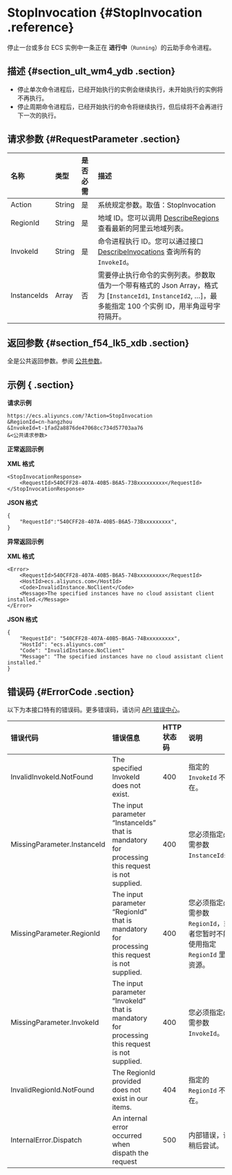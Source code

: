 # StopInvocation {#StopInvocation .reference}

停止一台或多台 ECS 实例中一条正在 **进行中**（`Running`）的云助手命令进程。

## 描述 {#section_ult_wm4_ydb .section}

-   停止单次命令进程后，已经开始执行的实例会继续执行，未开始执行的实例将不再执行。
-   停止周期命令进程后，已经开始执行的命令将继续执行，但后续将不会再进行下一次的执行。

## 请求参数 {#RequestParameter .section}

|名称|类型|是否必需|描述|
|:-|:-|:---|:-|
|Action|String|是|系统规定参数。取值：StopInvocation|
|RegionId|String|是|地域 ID。您可以调用 [DescribeRegions](cn.zh-CN/API参考/地域/DescribeRegions.md#) 查看最新的阿里云地域列表。|
|InvokeId|String|是|命令进程执行 ID。您可以通过接口 [DescribeInvocations](cn.zh-CN/API参考/云助手/DescribeInvocations.md#) 查询所有的 `InvokeId`。|
|InstanceIds|Array|否|需要停止执行命令的实例列表。参数取值为一个带有格式的 Json Array，格式为 \[`InstanceId1`, `InstanceId2`, …\]，最多能指定 100 个实例 ID，用半角逗号字符隔开。|

## 返回参数 {#section_f54_lk5_xdb .section}

全是公共返回参数。参阅 [公共参数](cn.zh-CN/API参考/调用方式/公共参数.md#commonResponseParameters)。

## 示例 { .section}

**请求示例** 

```
https://ecs.aliyuncs.com/?Action=StopInvocation
&RegionId=cn-hangzhou
&InvokeId=t-1fad2a8876de47068cc734d57703aa76
&<公共请求参数>
```

**正常返回示例** 

**XML 格式**

```
<StopInvocationResponse>
    <RequestId>540CFF28-407A-40B5-B6A5-73Bxxxxxxxxx</RequestId>
</StopInvocationResponse>
```

 **JSON 格式** 

```
{
    "RequestId":"540CFF28-407A-40B5-B6A5-73Bxxxxxxxxx",
}
```

**异常返回示例** 

**XML 格式**

```
<Error>
    <RequestId>540CFF28-407A-40B5-B6A5-74Bxxxxxxxxx</RequestId>
    <HostId>ecs.aliyuncs.com</HostId>
    <Code>InvalidInstance.NoClient</Code>
    <Message>The specified instances have no cloud assistant client installed.</Message>
</Error>
```

 **JSON 格式** 

```
{
    "RequestId": "540CFF28-407A-40B5-B6A5-74Bxxxxxxxxx",
    "HostId": "ecs.aliyuncs.com"
    "Code": "InvalidInstance.NoClient"
    "Message": "The specified instances have no cloud assistant client installed."
}
```

## 错误码 {#ErrorCode .section}

以下为本接口特有的错误码。更多错误码，请访问 [API 错误中心](https://error-center.aliyun.com/status/product/Ecs)。

|错误代码|错误信息|HTTP 状态码|说明|
|:---|:---|:-------|:-|
|InvalidInvokeId.NotFound|The specified InvokeId does not exist.|400|指定的 `InvokeId` 不存在。|
|MissingParameter.InstanceId|The input parameter “InstanceIds” that is mandatory for processing this request is not supplied.|400|您必须指定必需参数 `InstanceIds`。|
|MissingParameter.RegionId|The input parameter “RegionId” that is mandatory for processing this request is not supplied.|400|您必须指定必需参数 `RegionId`，或者您暂时不能使用指定 `RegionId` 里的资源。|
|MissingParameter.InvokeId|The input parameter “InvokeId” that is mandatory for processing this request is not supplied.|400|您必须指定必需参数 `InvokeId`。|
|InvalidRegionId.NotFound|The RegionId provided does not exist in our items.|404|指定的 `RegionId` 不存在。|
|InternalError.Dispatch|An internal error occurred when dispath the request|500|内部错误，请稍后尝试。|

